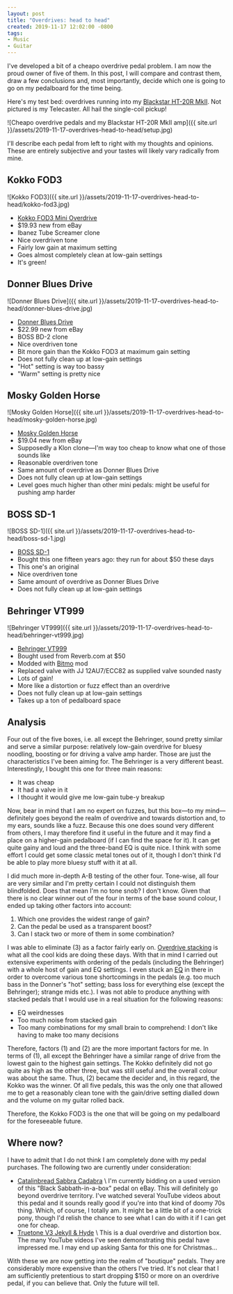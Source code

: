 ```yaml
---
layout: post
title: "Overdrives: head to head"
created: 2019-11-17 12:02:00 -0800
tags:
- Music
- Guitar
---
```

I've developed a bit of a cheapo overdrive pedal problem. I am now the proud owner of five of them. In this post, I will compare and contrast them, draw a few conclusions and, most importantly, decide which one is going to go on my pedalboard for the time being.

Here's my test bed: overdrives running into my [Blackstar HT-20R MkII][ht-20r-mkii]. Not pictured is my Telecaster. All hail the single-coil pickup!

![Cheapo overdrive pedals and my Blackstar HT-20R MkII amp]({{ site.url }}/assets/2019-11-17-overdrives-head-to-head/setup.jpg)

I'll describe each pedal from left to right with my thoughts and opinions. These are entirely subjective and your tastes will likely vary radically from mine.

## Kokko FOD3

![Kokko FOD3]({{ site.url }}/assets/2019-11-17-overdrives-head-to-head/kokko-fod3.jpg)

* [Kokko FOD3 Mini Overdrive][kokko-fod3]
* $19.93 new from eBay
* Ibanez Tube Screamer clone
* Nice overdriven tone
* Fairly low gain at maximum setting
* Goes almost completely clean at low-gain settings
* It's green!

## Donner Blues Drive

![Donner Blues Drive]({{ site.url }}/assets/2019-11-17-overdrives-head-to-head/donner-blues-drive.jpg)

* [Donner Blues Drive][donner-blues-drive]
* $22.99 new from eBay
* BOSS BD-2 clone
* Nice overdriven tone
* Bit more gain than the Kokko FOD3 at maximum gain setting
* Does not fully clean up at low-gain settings
* "Hot" setting is way too bassy
* "Warm" setting is pretty nice

## Mosky Golden Horse

![Mosky Golden Horse]({{ site.url }}/assets/2019-11-17-overdrives-head-to-head/mosky-golden-horse.jpg)

* [Mosky Golden Horse][mosky-golden-horse]
* $19.04 new from eBay
* Supposedly a Klon clone&mdash;I'm way too cheap to know what one of those sounds like
* Reasonable overdriven tone
* Same amount of overdrive as Donner Blues Drive
* Does not fully clean up at low-gain settings
* Level goes much higher than other mini pedals: might be useful for pushing amp harder

## BOSS SD-1

![BOSS SD-1]({{ site.url }}/assets/2019-11-17-overdrives-head-to-head/boss-sd-1.jpg)

* [BOSS SD-1][boss-sd-1]
* Bought this one fifteen years ago: they run for about $50 these days
* This one's an original
* Nice overdriven tone
* Same amount of overdrive as Donner Blues Drive
* Does not fully clean up at low-gain settings

## Behringer VT999

![Behringer VT999]({{ site.url }}/assets/2019-11-17-overdrives-head-to-head/behringer-vt999.jpg)

* [Behringer VT999][behringer-vt999]
* Bought used from Reverb.com at $50
* Modded with [Bitmo][bitmo] mod
* Replaced valve with JJ 12AU7/ECC82 as supplied valve sounded nasty
* Lots of gain!
* More like a distortion or fuzz effect than an overdrive
* Does not fully clean up at low-gain settings
* Takes up a ton of pedalboard space

## Analysis

Four out of the five boxes, i.e. all except the Behringer, sound pretty similar and serve a similar purpose: relatively low-gain overdrive for bluesy noodling, boosting or for driving a valve amp harder. Those are just the characteristics I've been aiming for. The Behringer is a very different beast. Interestingly, I bought this one for three main reasons:

* It was cheap
* It had a valve in it
* I thought it would give me low-gain tube-y breakup

Now, bear in mind that I am no expert on fuzzes, but this box&mdash;to my mind&mdash;definitely goes beyond the realm of overdrive and towards distortion and, to my ears, sounds like a fuzz. Because this one does sound very different from others, I may therefore find it useful in the future and it may find a place on a higher-gain pedalboard (if I can find the space for it). It can get quite gainy and loud and the three-band EQ is quite nice. I think with some effort I could get some classic metal tones out of it, though I don't think I'd be able to play more bluesy stuff with it at all.

I did much more in-depth A-B testing of the other four. Tone-wise, all four are very similar and I'm pretty certain I could not distinguish them blindfolded. Does that mean I'm no tone snob? I don't know. Given that there is no clear winner out of the four in terms of the base sound colour, I ended up taking other factors into account:

1. Which one provides the widest range of gain?
2. Can the pedal be used as a transparent boost?
3. Can I stack two or more of them in some combination?

I was able to eliminate (3) as a factor fairly early on. [Overdrive stacking][sweetwater-stacking] is what all the cool kids are doing these days. With that in mind I carried out extensive experiments with ordering of the pedals (including the Behringer) with a whole host of gain and EQ settings. I even stuck an [EQ][behringer-eq700] in there in order to overcome various tone shortcomings in the pedals (e.g. too much bass in the Donner's "hot" setting; bass loss for everything else (except the Behringer); strange mids etc.). I was not able to produce anything with stacked pedals that I would use in a real situation for the following reasons:

* EQ weirdnesses
* Too much noise from stacked gain
* Too many combinations for my small brain to comprehend: I don't like having to make too many decisions

Therefore, factors (1) and (2) are the more important factors for me. In terms of (1), all except the Behringer have a similar range of drive from the lowest gain to the highest gain settings. The Kokko definitely did not go quite as high as the other three, but was still useful and the overall colour was about the same. Thus, (2) became the decider and, in this regard, the Kokko was the winner. Of all five pedals, this was the only one that allowed me to get a reasonably clean tone with the gain/drive setting dialled down and the volume on my guitar rolled back.

Therefore, the Kokko FOD3 is the one that will be going on my pedalboard for the foreseeable future.

## Where now?

I have to admit that I do not think I am completely done with my pedal purchases. The following two are currently under consideration:

* [Catalinbread Sabbra Cadabra][sabbra-cadabra] \\
I'm currently bidding on a used version of this "Black Sabbath-in-a-box" pedal on eBay. This will definitely go beyond overdrive territory. I've watched several YouTube videos about this pedal and it sounds really good if you're into that kind of doomy 70s thing. Which, of course, I totally am. It might be a little bit of a one-trick pony, though I'd relish the chance to see what I can do with it if I can get one for cheap.
* [Truetone V3 Jekyll & Hyde][jekyll-and-hyde] \\
This is a dual overdrive and distortion box. The many YouTube videos I've seen demonstrating this pedal have impressed me. I may end up asking Santa for this one for Christmas...

With these we are now getting into the realm of "boutique" pedals. They are considerably more expensive than the others I've tried. It's not clear that I am sufficiently pretentious to start dropping $150 or more on an overdrive pedal, if you can believe that. Only the future will tell.

[behringer-eq700]: https://www.behringer.com/Categories/Behringer/Guitar/Stompboxes/EQ700/p/P0350#googtrans(en|en)
[behringer-vt999]: https://www.behringer.com/Categories/Behringer/Guitar/Stompboxes/VT999/p/P0519#googtrans(en|en)
[bitmo]: http://www.bitmomusic.com/
[boss-sd-1]: https://www.boss.info/us/products/sd-1/
[donner-blues-drive]: https://www.donnerdeal.com/products/donner-blues-drive-overdrive-guitar-effect-pedal-true-bypass
[jekyll-and-hyde]: https://truetone.com/v3-jekyll-hyde/
[mosky-golden-horse]: https://www.moskyaudio.com/product/product-22-912.html
[ht-20r-mkii]: https://www.blackstaramps.com/uk/ranges/ht-20r-mkii
[kokko-fod3]: http://www.iflanger.com/products_detail/productId=105.html
[sabbra-cadabra]: https://www.catalinbread.com/index.php?category=all&product=sabbra-cadabra
[sweetwater-stacking]: https://www.sweetwater.com/insync/5-tips-stacking-distortion-pedals/
